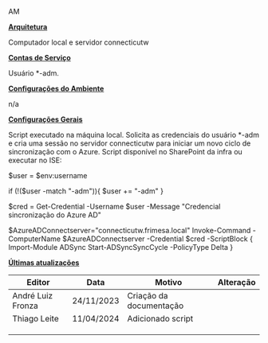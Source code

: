 AM

**<u>Arquitetura</u>**

Computador local e servidor connecticutw

**<u>Contas de Serviço</u>**

Usuário \*-adm.

**<u>Configurações do Ambiente</u>**

n/a

**<u>Configurações Gerais</u>**

Script executado na máquina local. Solicita as credenciais do usuário \*-adm e cria uma sessão no servidor connecticutw para iniciar um novo ciclo de sincronização com o Azure. Script disponível no SharePoint da infra ou executar no ISE:

\$user = \$env:username

if (!(\$user -match "-adm")){
\$user += "-adm"
}

\$cred = Get-Credential -Username \$user -Message "Credencial sincronização do Azure AD"

\$AzureADConnectserver="connecticutw.frimesa.local"
Invoke-Command -ComputerName \$AzureADConnectserver -Credential \$cred -ScriptBlock {
Import-Module ADSync
Start-ADSyncSyncCycle -PolicyType Delta
}

**<u>Últimas atualizações</u>**  

| Editor            | Data       | Motivo                  | Alteração |
|-------------------|------------|-------------------------|-----------|
| André Luiz Fronza | 24/11/2023 | Criação da documentação |          |
| Thiago Leite      | 11/04/2024 | Adicionado script       |           |
|                   |            |                         |           |
|                   |            |                         |           |
|                   |            |                         |           |


